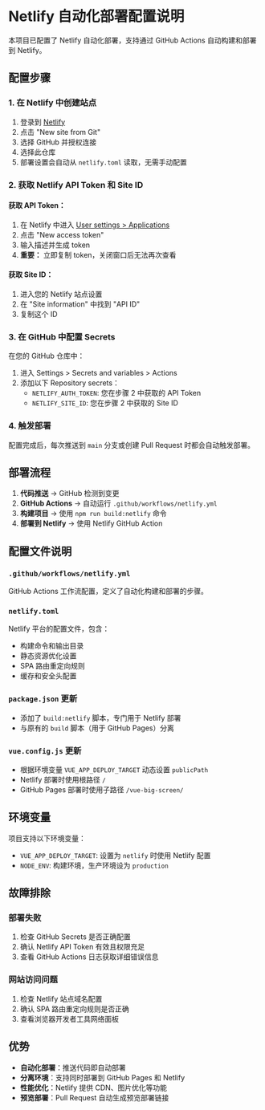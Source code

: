 # Netlify 自动化部署配置说明

本项目已配置了 Netlify 自动化部署，支持通过 GitHub Actions 自动构建和部署到 Netlify。

## 配置步骤

### 1. 在 Netlify 中创建站点

1. 登录到 [Netlify](https://www.netlify.com/)
2. 点击 "New site from Git"
3. 选择 GitHub 并授权连接
4. 选择此仓库
5. 部署设置会自动从 `netlify.toml` 读取，无需手动配置

### 2. 获取 Netlify API Token 和 Site ID

#### 获取 API Token：
1. 在 Netlify 中进入 [User settings > Applications](https://app.netlify.com/user/applications#personal-access-tokens)
2. 点击 "New access token"
3. 输入描述并生成 token
4. **重要：** 立即复制 token，关闭窗口后无法再次查看

#### 获取 Site ID：
1. 进入您的 Netlify 站点设置
2. 在 "Site information" 中找到 "API ID"
3. 复制这个 ID

### 3. 在 GitHub 中配置 Secrets

在您的 GitHub 仓库中：

1. 进入 Settings > Secrets and variables > Actions
2. 添加以下 Repository secrets：
   - `NETLIFY_AUTH_TOKEN`: 您在步骤 2 中获取的 API Token
   - `NETLIFY_SITE_ID`: 您在步骤 2 中获取的 Site ID

### 4. 触发部署

配置完成后，每次推送到 `main` 分支或创建 Pull Request 时都会自动触发部署。

## 部署流程

1. **代码推送** → GitHub 检测到变更
2. **GitHub Actions** → 自动运行 `.github/workflows/netlify.yml`
3. **构建项目** → 使用 `npm run build:netlify` 命令
4. **部署到 Netlify** → 使用 Netlify GitHub Action

## 配置文件说明

### `.github/workflows/netlify.yml`
GitHub Actions 工作流配置，定义了自动化构建和部署的步骤。

### `netlify.toml`
Netlify 平台的配置文件，包含：
- 构建命令和输出目录
- 静态资源优化设置
- SPA 路由重定向规则
- 缓存和安全头配置

### `package.json` 更新
- 添加了 `build:netlify` 脚本，专门用于 Netlify 部署
- 与原有的 `build` 脚本（用于 GitHub Pages）分离

### `vue.config.js` 更新
- 根据环境变量 `VUE_APP_DEPLOY_TARGET` 动态设置 `publicPath`
- Netlify 部署时使用根路径 `/`
- GitHub Pages 部署时使用子路径 `/vue-big-screen/`

## 环境变量

项目支持以下环境变量：
- `VUE_APP_DEPLOY_TARGET`: 设置为 `netlify` 时使用 Netlify 配置
- `NODE_ENV`: 构建环境，生产环境设为 `production`

## 故障排除

### 部署失败
1. 检查 GitHub Secrets 是否正确配置
2. 确认 Netlify API Token 有效且权限充足
3. 查看 GitHub Actions 日志获取详细错误信息

### 网站访问问题
1. 检查 Netlify 站点域名配置
2. 确认 SPA 路由重定向规则是否正确
3. 查看浏览器开发者工具网络面板

## 优势

- **自动化部署**：推送代码即自动部署
- **分离环境**：支持同时部署到 GitHub Pages 和 Netlify
- **性能优化**：Netlify 提供 CDN、图片优化等功能
- **预览部署**：Pull Request 自动生成预览部署链接 